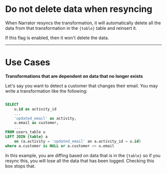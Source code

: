 # Do not delete data when resyncing

When Narrator resyncs the transformation, it will automatically delete all the data from that transformation in the `{table}` table and reinsert it.

If this flag is enabled, then it won't delete the data.



------


# Use Cases


**Transformations that are dependent on data that no longer exists**

Let's say you want to detect a customer that changes their email.  You may write a transformation like the following:

```SQL

SELECT
    u.id as activity_id
    ...
    'updated_email' as activity,
    u.email as customer,
    ...
FROM users_table u
LEFT JOIN {table} a
    on (a.activity = 'updated_email' an a.activity_id = u.id)
where a.customer is NULL or a.customer <> u.email

```

In this example, you are diffing based on data that is in the `{table}` so if you resync this, you will lose all the data that has been logged.  Checking this box stops that.
